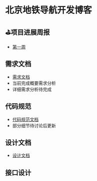 # 北京地铁导航开发博客

## ⛳项目进展周报
* [第一周](week1.md)

## 需求文档
* [需求文档](需求文档.md)
* 当前完成概要需求分析
* 详细需求分析待完成

## 代码规范
* [代码规范文档](代码规范.md)
* 部分细节待讨论后更新

## 设计文档
* [设计文档](设计文档.md)

## 接口设计
